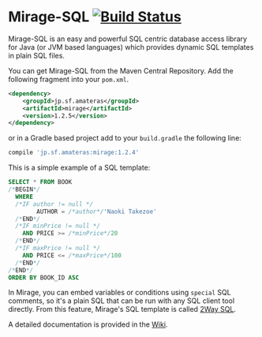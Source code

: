 Mirage-SQL [![Build Status](https://travis-ci.org/takezoe/mirage.svg?branch=master)](https://travis-ci.org/takezoe/mirage)
======

Mirage-SQL is an easy and powerful SQL centric database access library for Java (or JVM based languages) which provides dynamic SQL templates in plain SQL files.

You can get Mirage-SQL from the Maven Central Repository. Add the following fragment into your `pom.xml`.

```xml
<dependency>
    <groupId>jp.sf.amateras</groupId>
    <artifactId>mirage</artifactId>
    <version>1.2.5</version>
</dependency>
```
or in a Gradle based project add to your ```build.gradle``` the following line:
```groovy
compile 'jp.sf.amateras:mirage:1.2.4'
```

This is a simple example of a SQL template:

```sql
SELECT * FROM BOOK
/*BEGIN*/
  WHERE
  /*IF author != null */
        AUTHOR = /*author*/'Naoki Takezoe'
  /*END*/
  /*IF minPrice != null */
    AND PRICE >= /*minPrice*/20
  /*END*/
  /*IF maxPrice != null */
    AND PRICE <= /*maxPrice*/100
  /*END*/
/*END*/
ORDER BY BOOK_ID ASC
```

In Mirage, you can embed variables or conditions using `special` SQL comments, so it's a plain SQL that can be run with any SQL client tool directly. From this feature, Mirage's SQL template is called [2Way SQL](https://github.com/takezoe/mirage/wiki/2WaySQL).

A detailed documentation is provided in the [Wiki](https://github.com/takezoe/mirage/wiki).
